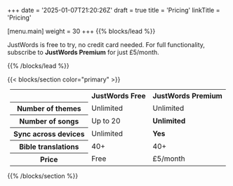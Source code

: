 +++
date = '2025-01-07T21:20:26Z'
draft = true
title = 'Pricing'
linkTitle = 'Pricing'

[menu.main]
  weight = 30
+++
{{% blocks/lead %}}

JustWords is free to try, no credit card needed. For full functionality,
subscribe to **JustWords Premium** for just £5/month.

{{% /blocks/lead %}}

{{< blocks/section color="primary" >}}

<table class="table table-striped table-bordered" style="width: max-content; margin: 0 auto;">
  <tr>
    <td></td>
    <th>JustWords Free</th>
    <th class="table-success">JustWords Premium</th>
  </tr>
  <tr>
    <th>Number of themes</th>
    <td>Unlimited</td>
    <td class="table-success">Unlimited</td>
  </tr>
  <tr>
    <th>Number of songs</th>
    <td>Up to 20</td>
    <td class="table-success"><b>Unlimited</b></td>
  </tr>

  <tr>
    <th>Sync across devices</th>
    <td>Unlimited</td>
    <td class="table-success"><b>Yes</b></td>
  </tr>
  <tr>
    <th>Bible translations</th>
    <td>40+</td>
    <td class="table-success">40+</td>
  </tr>
  <tr>
    <th>Price</th>
    <td>Free</td>
    <td class="table-success">£5/month</td>
  </tr>
</table>

{{% /blocks/section %}}
